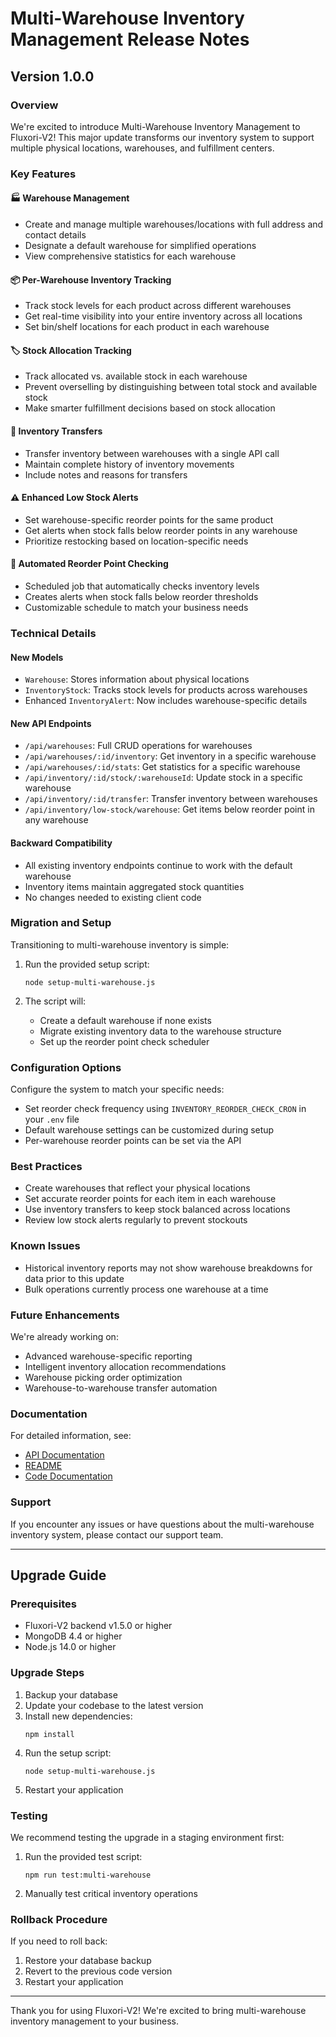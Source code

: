 # Multi-Warehouse Inventory Management Release Notes

## Version 1.0.0

### Overview

We're excited to introduce Multi-Warehouse Inventory Management to Fluxori-V2! This major update transforms our inventory system to support multiple physical locations, warehouses, and fulfillment centers.

### Key Features

#### 🏭 Warehouse Management
- Create and manage multiple warehouses/locations with full address and contact details
- Designate a default warehouse for simplified operations
- View comprehensive statistics for each warehouse

#### 📦 Per-Warehouse Inventory Tracking
- Track stock levels for each product across different warehouses
- Get real-time visibility into your entire inventory across all locations
- Set bin/shelf locations for each product in each warehouse

#### 🏷️ Stock Allocation Tracking
- Track allocated vs. available stock in each warehouse
- Prevent overselling by distinguishing between total stock and available stock
- Make smarter fulfillment decisions based on stock allocation

#### 🔄 Inventory Transfers
- Transfer inventory between warehouses with a single API call
- Maintain complete history of inventory movements
- Include notes and reasons for transfers

#### ⚠️ Enhanced Low Stock Alerts
- Set warehouse-specific reorder points for the same product
- Get alerts when stock falls below reorder points in any warehouse
- Prioritize restocking based on location-specific needs

#### 🤖 Automated Reorder Point Checking
- Scheduled job that automatically checks inventory levels
- Creates alerts when stock falls below reorder thresholds
- Customizable schedule to match your business needs

### Technical Details

#### New Models
- `Warehouse`: Stores information about physical locations
- `InventoryStock`: Tracks stock levels for products across warehouses
- Enhanced `InventoryAlert`: Now includes warehouse-specific details

#### New API Endpoints
- `/api/warehouses`: Full CRUD operations for warehouses
- `/api/warehouses/:id/inventory`: Get inventory in a specific warehouse
- `/api/warehouses/:id/stats`: Get statistics for a specific warehouse
- `/api/inventory/:id/stock/:warehouseId`: Update stock in a specific warehouse
- `/api/inventory/:id/transfer`: Transfer inventory between warehouses
- `/api/inventory/low-stock/warehouse`: Get items below reorder point in any warehouse

#### Backward Compatibility
- All existing inventory endpoints continue to work with the default warehouse
- Inventory items maintain aggregated stock quantities
- No changes needed to existing client code

### Migration and Setup

Transitioning to multi-warehouse inventory is simple:

1. Run the provided setup script:
   ```
   node setup-multi-warehouse.js
   ```

2. The script will:
   - Create a default warehouse if none exists
   - Migrate existing inventory data to the warehouse structure
   - Set up the reorder point check scheduler

### Configuration Options

Configure the system to match your specific needs:

- Set reorder check frequency using `INVENTORY_REORDER_CHECK_CRON` in your `.env` file
- Default warehouse settings can be customized during setup
- Per-warehouse reorder points can be set via the API

### Best Practices

- Create warehouses that reflect your physical locations
- Set accurate reorder points for each item in each warehouse
- Use inventory transfers to keep stock balanced across locations
- Review low stock alerts regularly to prevent stockouts

### Known Issues

- Historical inventory reports may not show warehouse breakdowns for data prior to this update
- Bulk operations currently process one warehouse at a time

### Future Enhancements

We're already working on:

- Advanced warehouse-specific reporting
- Intelligent inventory allocation recommendations
- Warehouse picking order optimization
- Warehouse-to-warehouse transfer automation

### Documentation

For detailed information, see:

- [API Documentation](./multi-warehouse-api.md)
- [README](../README-multi-warehouse.md)
- [Code Documentation](../src/)

### Support

If you encounter any issues or have questions about the multi-warehouse inventory system, please contact our support team.

---

## Upgrade Guide

### Prerequisites

- Fluxori-V2 backend v1.5.0 or higher
- MongoDB 4.4 or higher
- Node.js 14.0 or higher

### Upgrade Steps

1. Backup your database
2. Update your codebase to the latest version
3. Install new dependencies:
   ```
   npm install
   ```
4. Run the setup script:
   ```
   node setup-multi-warehouse.js
   ```
5. Restart your application

### Testing

We recommend testing the upgrade in a staging environment first:

1. Run the provided test script:
   ```
   npm run test:multi-warehouse
   ```
2. Manually test critical inventory operations

### Rollback Procedure

If you need to roll back:

1. Restore your database backup
2. Revert to the previous code version
3. Restart your application

---

Thank you for using Fluxori-V2! We're excited to bring multi-warehouse inventory management to your business.